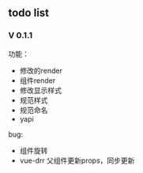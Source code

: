 ## todo list

### V 0.1.1

功能：

- 修改的render
- 组件render
- 修改显示样式
- 规范样式
- 规范命名
- yapi

bug:

- 组件旋转
- vue-drr 父组件更新props，同步更新
